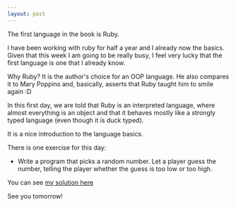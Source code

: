 ```yaml
---
layout: post
---
```


The first language in the book is Ruby.

I have been working with ruby for half a year and I already now the basics. Given that this week I am going to be really busy, I feel very lucky that the first language is one that I already know.

Why Ruby?
It is the author's choice for an OOP language. He also compares it to Mary Poppins and, basically, asserts that Ruby taught him to smile again :D

In this first day, we are told that Ruby is an interpreted language, where almost everything is an object and that it behaves mostly like a strongly typed language (even though it is duck typed).

It is a nice introduction to the language basics.

There is one exercise for this day:

- Write a program that picks a random number. Let a player guess the number, telling the player whether the guess is too low or too high.

You can see [my solution here](https://github.com/plagelao/7languages7weeks/blob/exercises/ruby/day-1/guess_the_number.rb)

See you tomorrow!
